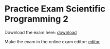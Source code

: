 # Practice Exam Scientific Programming 2

Download the exam here: [download](sp2-practice-exam.pdf)

Make the exam in the online exam editor: [editor](/exams)
